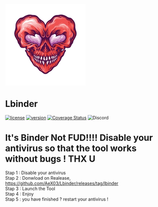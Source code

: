 ![Banner](https://github.com/AeX03/Lbinder/blob/main/logo/HeartSkull.png)
# Lbinder
[![license](https://img.shields.io/badge/license-MIT-brightgreen.svg)](https://github.com/AeX03/Lbinder)
[![version](https://img.shields.io/badge/version-1.0-blue.svg)](https://github.com/AeX03/Lbinder)
[![Coverage Status](https://coveralls.io/repos/github.com/AeX03/eLys/badge.svg)](https://coveralls.io/github.com/AeX03/Lbinder)
<img alt="Discord" src="https://img.shields.io/discord/709150520446550097"/>


# It's Binder Not FUD!!!! Disable your antivirus so that the tool works without bugs ! THX U
Stap 1 : Disable your antivirus
<br>
Stap 2 : Donwload on Realease, https://github.com/AeX03/Lbinder/releases/tag/lbinder
<br>
Stap 3 : Launch the Tool
<br>
Stap 4 : Enjoy
<br>
Stap 5 : you have finished ? restart your antivirus !
